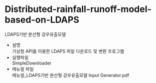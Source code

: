 # Distributed-rainfall-runoff-model-based-on-LDAPS
LDAPS기반 분산형 강우유출모델

- 설명<br>
  기상청 API를 이용한 LDAPS 파일 다운로드 및 변환 프로그램
- 실행파일<br> 
  SimpleDownloader
- 메뉴얼 파일<br>
  메뉴얼_LDAPS기반 분산형 강우유출모델 Input Generator.pdf
